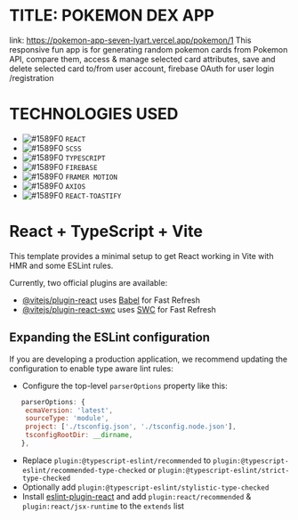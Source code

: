 # TITLE: POKEMON DEX APP 
link: https://pokemon-app-seven-lyart.vercel.app/pokemon/1
This responsive fun app is for generating random pokemon cards from Pokemon API, compare them, access & manage selected card attributes, save and delete selected card to/from user account, firebase OAuth for user login /registration 

# TECHNOLOGIES USED
- ![#1589F0](https://www.iconsdb.com/icons/download/color/1589F0/circle-16.png) `REACT`
- ![#1589F0](https://www.iconsdb.com/icons/download/color/1589F0/circle-16.png) `SCSS`
- ![#1589F0](https://www.iconsdb.com/icons/download/color/1589F0/circle-16.png) `TYPESCRIPT`
- ![#1589F0](https://www.iconsdb.com/icons/download/color/1589F0/circle-16.png) `FIREBASE`
- ![#1589F0](https://www.iconsdb.com/icons/download/color/1589F0/circle-16.png) `FRAMER MOTION`
- ![#1589F0](https://www.iconsdb.com/icons/download/color/1589F0/circle-16.png) `AXIOS`
- ![#1589F0](https://www.iconsdb.com/icons/download/color/1589F0/circle-16.png) `REACT-TOASTIFY`

# React + TypeScript + Vite

This template provides a minimal setup to get React working in Vite with HMR and some ESLint rules.

Currently, two official plugins are available:

- [@vitejs/plugin-react](https://github.com/vitejs/vite-plugin-react/blob/main/packages/plugin-react/README.md) uses [Babel](https://babeljs.io/) for Fast Refresh
- [@vitejs/plugin-react-swc](https://github.com/vitejs/vite-plugin-react-swc) uses [SWC](https://swc.rs/) for Fast Refresh

## Expanding the ESLint configuration

If you are developing a production application, we recommend updating the configuration to enable type aware lint rules:

- Configure the top-level `parserOptions` property like this:

```js
   parserOptions: {
    ecmaVersion: 'latest',
    sourceType: 'module',
    project: ['./tsconfig.json', './tsconfig.node.json'],
    tsconfigRootDir: __dirname,
   },
```

- Replace `plugin:@typescript-eslint/recommended` to `plugin:@typescript-eslint/recommended-type-checked` or `plugin:@typescript-eslint/strict-type-checked`
- Optionally add `plugin:@typescript-eslint/stylistic-type-checked`
- Install [eslint-plugin-react](https://github.com/jsx-eslint/eslint-plugin-react) and add `plugin:react/recommended` & `plugin:react/jsx-runtime` to the `extends` list
